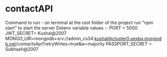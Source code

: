# contactAPI 
 Command to run - on terminal at the root folder of the project run "npm start" to start the server 
 Dotenv variable values :- 
 PORT = 5000
JWT_SECRET= Kushal@2007
MONGO_URI=mongodb+srv://admin_cs34:kushal@cluster0.uexbq.mongodb.net/contactsApi?retryWrites=true&w=majority 
PASSPORT_SECRET = Subhash@2007
